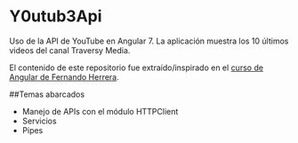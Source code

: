 # Y0utub3Api

Uso de la API de YouTube en Angular 7. La aplicación muestra los 10 últimos videos del canal Traversy Media.

El contenido de este repositorio fue extraído/inspirado en el [curso de Angular de Fernando Herrera](https://www.udemy.com/course/angular-2-fernando-herrera/).

##Temas abarcados

* Manejo de APIs con el módulo HTTPClient
* Servicios
* Pipes
